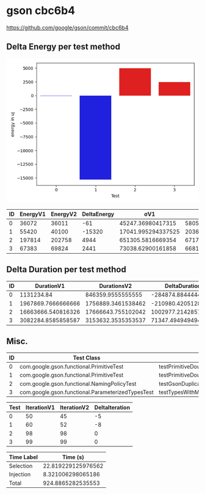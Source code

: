 # gson cbc6b4


https://github.com/google/gson/commit/cbc6b4



## Delta Energy per test method

![](./gson_delta_energy_0_v.png)


| ID | EnergyV1 | EnergyV2 | DeltaEnergy | σV1 | σV2 |
| --- | --- | --- | --- | --- | --- |
| 0 | 36072 | 36011 | -61 | 45247.36980417315 | 5805.298767314028 |
| 1 | 55420 | 40100 | -15320 | 17041.995294337525 | 20366.416425112922 |
| 2 | 197814 | 202758 | 4944 | 651305.5816669354 | 671700.0158928401 |
| 3 | 67383 | 69824 | 2441 | 73038.62900161858 | 66814.8411064518 |

## Delta Duration per test method


| ID | DurationV1 | DurationsV2 | DeltaDuration |
| --- | --- | --- | --- |
| 0 | 1131234.84 | 846359.9555555555 | -284874.88444444456 |
| 1 | 1967869.7666666666 | 1756889.3461538462 | -210980.42051282036 |
| 2 | 16663666.540816326 | 17666643.755102042 | 1002977.2142857164 |
| 3 | 3082284.8585858587 | 3153632.3535353537 | 71347.49494949495 |

## Misc.

| ID | Test Class | Test Method |
| --- | --- | --- |
| 0 | com.google.gson.functional.PrimitiveTest | testPrimitiveDoubleAutoboxedInASingleElementArraySerialization |
| 1 | com.google.gson.functional.PrimitiveTest | testPrimitiveDoubleAutoboxedSerialization |
| 2 | com.google.gson.functional.NamingPolicyTest | testGsonDuplicateNameUsingSerializedNameFieldNamingPolicySerialization |
| 3 | com.google.gson.functional.ParameterizedTypesTest | testTypesWithMultipleParametersSerialization |




| Test | IterationV1 | IterationV2 | DeltaIteration |
| --- | --- | --- | --- |
| 0 | 50 | 45 | -5 |
| 1 | 60 | 52 | -8 |
| 2 | 98 | 98 | 0 |
| 3 | 99 | 99 | 0 |



| Time Label | Time (s) |
| --- | --- |
| Selection | 22.819229125976562 |
| Injection | 8.321006298065186 |
| Total | 924.8865282535553 |


